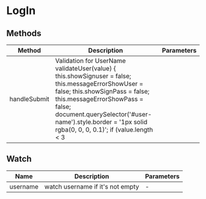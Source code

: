 # LogIn

## Methods

<!-- @vuese:LogIn:methods:start -->
|Method|Description|Parameters|
|---|---|---|
|handleSubmit|Validation for UserName validateUser(value) { this.showSignuser = false; this.messageErrorShowUser = false; this.showSignPass = false; this.messageErrorShowPass = false; document.querySelector('#user-name').style.border = '1px solid rgba(0, 0, 0, 0.1)'; if (value.length < 3 || value.length > 20) { this.showSignuser = true; this.checkedUser = false; this.messageErrorShowUser = true; this.error_message = 'Username must be between 3 and 20 characters'; document.querySelector('#user-name').style.border = '0.5px solid #ea0027'; } else { fetch(this.$baseurl + '/userTest') .then((response) => { if (response.ok) { return response.json(); } }) .then((data) => { data.forEach((element) => { if (element.username == this.username) { this.showSignuser = true; this.checkedUser = true; document.querySelector('#user-name').style.border = '0.5px solid #0079d3'; } }); }) .catch((error) => { console.log(error); }); } }, posting username and password and wait for token|-|

<!-- @vuese:LogIn:methods:end -->


## Watch

<!-- @vuese:LogIn:watch:start -->
|Name|Description|Parameters|
|---|---|---|
|username|watch username if it's not empty|-|

<!-- @vuese:LogIn:watch:end -->


